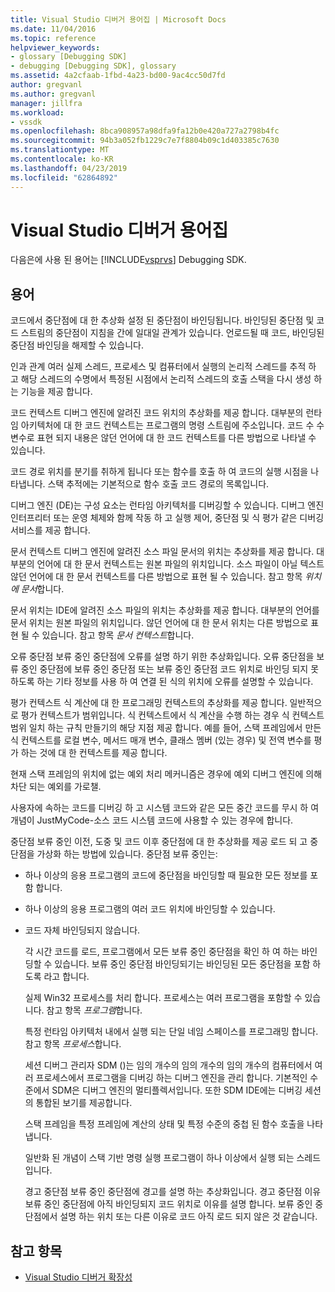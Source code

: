 ```yaml
---
title: Visual Studio 디버거 용어집 | Microsoft Docs
ms.date: 11/04/2016
ms.topic: reference
helpviewer_keywords:
- glossary [Debugging SDK]
- debugging [Debugging SDK], glossary
ms.assetid: 4a2cfaab-1fbd-4a23-bd00-9ac4cc50d7fd
author: gregvanl
ms.author: gregvanl
manager: jillfra
ms.workload:
- vssdk
ms.openlocfilehash: 8bca908957a98dfa9fa12b0e420a727a2798b4fc
ms.sourcegitcommit: 94b3a052fb1229c7e7f8804b09c1d403385c7630
ms.translationtype: MT
ms.contentlocale: ko-KR
ms.lasthandoff: 04/23/2019
ms.locfileid: "62864892"
---
```

# <a name="visual-studio-debugger-glossary"></a>Visual Studio 디버거 용어집
다음은에 사용 된 용어는 [!INCLUDE[vsprvs](../../../code-quality/includes/vsprvs_md.md)] Debugging SDK.

## <a name="terms"></a>용어
 코드에서 중단점에 대 한 추상화 설정 된 중단점이 바인딩됩니다. 바인딩된 중단점 및 코드 스트림의 중단점이 지침을 간에 일대일 관계가 있습니다. 언로드될 때 코드, 바인딩된 중단점 바인딩을 해제할 수 있습니다.

 인과 관계 여러 실제 스레드, 프로세스 및 컴퓨터에서 실행의 논리적 스레드를 추적 하 고 해당 스레드의 수명에서 특정된 시점에서 논리적 스레드의 호출 스택을 다시 생성 하는 기능을 제공 합니다.

 코드 컨텍스트 디버그 엔진에 알려진 코드 위치의 추상화를 제공 합니다. 대부분의 런타임 아키텍처에 대 한 코드 컨텍스트는 프로그램의 명령 스트림에 주소입니다. 코드 수 수 변수로 표현 되지 내용은 않던 언어에 대 한 코드 컨텍스트를 다른 방법으로 나타낼 수 있습니다.

 코드 경로 위치를 분기를 취하게 됩니다 또는 함수를 호출 하 여 코드의 실행 시점을 나타냅니다. 스택 추적에는 기본적으로 함수 호출 코드 경로의 목록입니다.

 디버그 엔진 (DE)는 구성 요소는 런타임 아키텍처를 디버깅할 수 있습니다. 디버그 엔진 인터프리터 또는 운영 체제와 함께 작동 하 고 실행 제어, 중단점 및 식 평가 같은 디버깅 서비스를 제공 합니다.

 문서 컨텍스트 디버그 엔진에 알려진 소스 파일 문서의 위치는 추상화를 제공 합니다. 대부분의 언어에 대 한 문서 컨텍스트는 원본 파일의 위치입니다. 소스 파일이 아닐 텍스트 않던 언어에 대 한 문서 컨텍스트를 다른 방법으로 표현 될 수 있습니다. 참고 항목 *위치에 문서*합니다.

 문서 위치는 IDE에 알려진 소스 파일의 위치는 추상화를 제공 합니다. 대부분의 언어를 문서 위치는 원본 파일의 위치입니다. 않던 언어에 대 한 문서 위치는 다른 방법으로 표현 될 수 있습니다. 참고 항목 *문서 컨텍스트*합니다.

 오류 중단점 보류 중인 중단점에 오류를 설명 하기 위한 추상화입니다. 오류 중단점을 보류 중인 중단점에 보류 중인 중단점 또는 보류 중인 중단점 코드 위치로 바인딩 되지 못하도록 하는 기타 정보를 사용 하 여 연결 된 식의 위치에 오류를 설명할 수 있습니다.

 평가 컨텍스트 식 계산에 대 한 프로그래밍 컨텍스트의 추상화를 제공 합니다. 일반적으로 평가 컨텍스트가 범위입니다. 식 컨텍스트에서 식 계산을 수행 하는 경우 식 컨텍스트 범위 일치 하는 규칙 만들기의 해당 지점 제공 합니다. 예를 들어, 스택 프레임에서 만든 식 컨텍스트를 로컬 변수, 메서드 매개 변수, 클래스 멤버 (있는 경우) 및 전역 변수를 평가 하는 것에 대 한 컨텍스트를 제공 합니다.

 현재 스택 프레임의 위치에 없는 예외 처리 메커니즘은 경우에 예외 디버그 엔진에 의해 차단 되는 예외를 가로챌.

 사용자에 속하는 코드를 디버깅 하 고 시스템 코드와 같은 모든 중간 코드를 무시 하 여 개념이 JustMyCode-소스 코드 시스템 코드에 사용할 수 있는 경우에 합니다.

 중단점 보류 중인 이전, 도중 및 코드 이후 중단점에 대 한 추상화를 제공 로드 되 고 중단점을 가상화 하는 방법에 있습니다. 중단점 보류 중인는:

- 하나 이상의 응용 프로그램의 코드에 중단점을 바인딩할 때 필요한 모든 정보를 포함 합니다.

- 하나 이상의 응용 프로그램의 여러 코드 위치에 바인딩할 수 있습니다.

- 코드 자체 바인딩되지 않습니다.

  각 시간 코드를 로드, 프로그램에서 모든 보류 중인 중단점을 확인 하 여 하는 바인딩할 수 있습니다. 보류 중인 중단점 바인딩되기는 바인딩된 모든 중단점을 포함 하도록 라고 합니다.

  실제 Win32 프로세스를 처리 합니다. 프로세스는 여러 프로그램을 포함할 수 있습니다. 참고 항목 *프로그램*합니다.

  특정 런타임 아키텍처 내에서 실행 되는 단일 네임 스페이스를 프로그래밍 합니다. 참고 항목 *프로세스*합니다.

  세션 디버그 관리자 SDM ()는 임의 개수의 임의 개수의 임의 개수의 컴퓨터에서 여러 프로세스에서 프로그램을 디버깅 하는 디버그 엔진을 관리 합니다. 기본적인 수준에서 SDM은 디버그 엔진의 멀티플렉서입니다. 또한 SDM IDE에는 디버깅 세션의 통합된 보기를 제공합니다.

  스택 프레임을 특정 프레임에 계산의 상태 및 특정 수준의 중첩 된 함수 호출을 나타냅니다.

  일반화 된 개념이 스택 기반 명령 실행 프로그램이 하나 이상에서 실행 되는 스레드입니다.

  경고 중단점 보류 중인 중단점에 경고를 설명 하는 추상화입니다. 경고 중단점 이유 보류 중인 중단점에 아직 바인딩되지 코드 위치로 이유를 설명 합니다. 보류 중인 중단점에서 설명 하는 위치 또는 다른 이유로 코드 아직 로드 되지 않은 것 같습니다.

## <a name="see-also"></a>참고 항목
- [Visual Studio 디버거 확장성](../../../extensibility/debugger/visual-studio-debugger-extensibility.md)